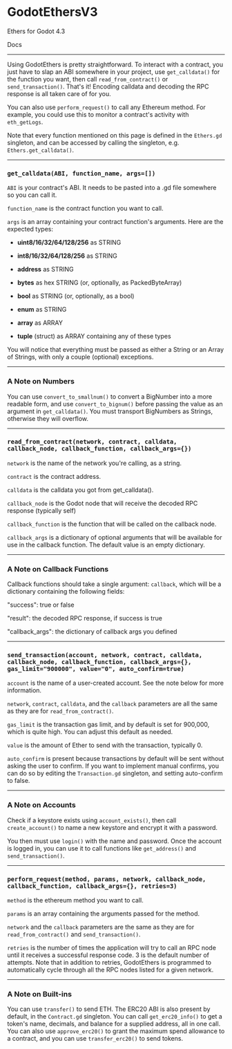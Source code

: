 # GodotEthersV3
Ethers for Godot 4.3

Docs

___

Using GodotEthers is pretty straightforward.  To interact with a contract, you just have to slap an ABI somewhere in your project, use `get_calldata()` for the function you want, then call `read_from_contract()` or `send_transaction()`.  That's it!  Encoding calldata and decoding the RPC response is all taken care of for you.

You can also use `perform_request()` to call any Ethereum method.  For example, you could use this to monitor a contract's activity with `eth_getLogs`.

Note that every function mentioned on this page is defined in the `Ethers.gd` singleton, and can be accessed by calling the singleton, e.g. `Ethers.get_calldata()`.
___

### `get_calldata(ABI, function_name, args=[])`

`ABI` is your contract's ABI.  It needs to be pasted into a .gd file somewhere so you can call it.

`function_name` is the contract function you want to call.

`args` is an array containing your contract function's arguments.  Here are the expected types:

* __uint8/16/32/64/128/256__ as STRING

* __int8/16/32/64/128/256__ as STRING

* __address__ as STRING

* __bytes__ as hex STRING (or, optionally, as PackedByteArray)

* __bool__ as STRING (or, optionally, as a bool)

* __enum__ as STRING

* __array__ as ARRAY

* __tuple__ (struct) as ARRAY containing any of these types

You will notice that everything must be passed as either a String or an Array of Strings, with only a couple (optional) exceptions.

___

### A Note on Numbers

You can use `convert_to_smallnum()` to convert a BigNumber into a more readable form, and use `convert_to_bignum()` before passing the value as an argument in `get_calldata()`.  You must transport BigNumbers as Strings, otherwise they will overflow.

___

### `read_from_contract(network, contract, calldata, callback_node, callback_function, callback_args={})`

`network` is the name of the network you're calling, as a string.

`contract` is the contract address.

`calldata` is the calldata you got from get_calldata().

`callback_node` is the Godot node that will receive the decoded RPC response (typically self)

`callback_function` is the function that will be called on the callback node.

`callback_args` is a dictionary of optional arguments that will be available for use in the callback function.  The default value is an empty dictionary.

___

### A Note on Callback Functions

Callback functions should take a single argument: `callback`, which will be a dictionary containing the following fields:

"success": true or false

"result":  the decoded RPC response, if success is true

"callback_args": the dictionary of callback args you defined 

___

### `send_transaction(account, network, contract, calldata, callback_node, callback_function, callback_args={}, gas_limit="900000", value="0", auto_confirm=true)`

`account` is the name of a user-created account.  See the note below for more information.

`network`, `contract`, `calldata`, and the `callback` parameters are all the same as they are for `read_from_contract()`.

`gas_limit` is the transaction gas limit, and by default is set for 900,000, which is quite high.  You can adjust this default as needed.

`value` is the amount of Ether to send with the transaction, typically 0.

`auto_confirm` is present because transactions by default will be sent without asking the user to confirm.  If you want to implement manual confirms, you can do so by editing the `Transaction.gd` singleton, and setting auto-confirm to false.

___

### A Note on Accounts

Check if a keystore exists using `account_exists()`, then call `create_account()` to name a new keystore and encrypt it with a password.


You then must use `login()` with the name and password.  Once the account is logged in, you can use it to call functions like `get_address()` and `send_transaction()`.

___

### `perform_request(method, params, network, callback_node, callback_function, callback_args={}, retries=3)`

`method` is the ethereum method you want to call.

`params` is an array containing the arguments passed for the method.

`network` and the `callback` parameters are the same as they are for `read_from_contract()` and `send_transaction()`.

`retries` is the number of times the application will try to call an RPC node until it receives a successful response code.  3 is the default number of attempts. Note that in addition to retries, GodotEthers is programmed to automatically cycle through all the RPC nodes listed for a given network.

___

### A Note on Built-ins

You can use `transfer()` to send ETH.  The ERC20 ABI is also present by default, in the `Contract.gd` singleton.   You can call `get_erc20_info()` to get a token's name, decimals, and balance for a supplied address, all in one call.  You can also use `approve_erc20()` to grant the maximum spend allowance to a contract, and you can use `transfer_erc20()` to send tokens.

